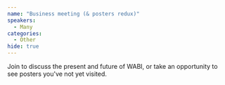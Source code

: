 ```yaml
---
name: "Business meeting (& posters redux)"
speakers:
  - Many
categories:
  - Other
hide: true
---
```


Join to discuss the present and future of WABI, or take an opportunity to see posters you've not yet visited.

